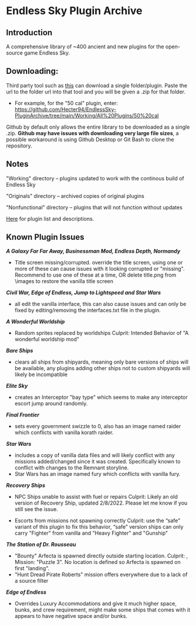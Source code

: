 # Endless Sky Plugin Archive

## Introduction
A comprehensive library of ~400 ancient and new plugins for the open-source game Endless Sky. 

## Downloading: 
 
Third party tool such as [this](https://download-directory.github.io/) can download a single folder/plugin. 
Paste the url to the folder url into that tool and you will be given a .zip for that folder. 
- For example, for the "50 cal" plugin, enter: https://github.com/Hecter94/EndlessSky-PluginArchive/tree/main/Working/All%20Plugins/50%20cal

Github by default only allows the entire library to be downloaded as a single .zip. **Github may have issues with downloading very large file sizes**, a possible workaround is using Github Desktop or Git Bash to clone the repository.

## Notes

"Working" directory – plugins updated to work with the continous build of Endless Sky

"Originals" directory – archived copies of original plugins 

"Nonfunctional" directory – plugins that will not function without updates

[Here](Plugin%20Manifest.md) for plugin list and descriptions.
## Known Plugin Issues

	
***A Galaxy Far Far Away, Businessman Mod, Endless Depth, Normandy***
- Title screen missing/corrupted.
 override the title screen, using one or more of these can cause issues with it looking corrupted or "missing". Recommend to use one of these at a time, OR delete title.png from \images to restore the vanilla title screen

***Civil War, Edge of Endless, Jump to Lightspeed and Star Wars***
- all edit the vanilla interface, this can also cause issues and can only be fixed by editing/removing the interfaces.txt file in the plugin.

***A Wonderful Worldship*** 
- Random sprites replaced by worldships
	Culprit: Intended Behavior of "A wonderful worldship mod"
	
***Bare Ships*** 
- clears all ships from shipyards, meaning only bare versions of ships will be available, any plugins adding other ships not to custom shipyards will likely be incompatible

***Elite Sky*** 
- creates an Interceptor "bay type" which seems to make any interceptor escort jump around randomly.

***Final Frontier*** 
- sets every government swizzle to 0, also has an image named raider which conflicts with vanilla korath raider.

***Star Wars***
- includes a copy of vanilla data files and will likely conflict with any missions added/changed since it was created. Specifically known to conflict with changes to the Remnant storyline.
- Star Wars has an image named fury which conflicts with vanilla fury.

***Recovery Ships***
- NPC Ships unable to assist with fuel or repairs
	Culprit: Likely an old version of Recovery Ship, updated 2/8/2022. Please let me know if you still see the issue. 
	
- Escorts from missions not spawning correctly
	Culprit: use the “safe” variant of this plugin to fix this behavior, “safe” version ships can only carry "Fighter" from vanilla  and "Heavy Fighter" and "Gunship"

***The Station of Dr. Rousseau***
- "Bounty" Arfecta is spawned directly outside starting location. 
	Culprit: , Mission: "Puzzle 3". No location is defined so Arfecta is spawned on first "landing".
- "Hunt Dread Pirate Roberts" mission offers everywhere due to a lack of a source filter	

***Edge of Endless***
- Overrides Luxury Accommodations and give it much higher space, bunks, and crew requirement, might make some ships that comes with it appears to have negative space and/or bunks.
